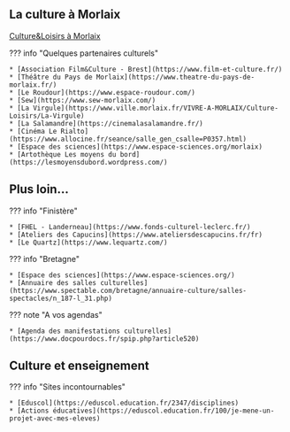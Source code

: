 ## La culture à Morlaix
[Culture&Loisirs à Morlaix](https://www.ville.morlaix.fr/VIVRE-A-MORLAIX/Culture-Loisirs)

??? info "Quelques partenaires culturels"

    * [Association Film&Culture - Brest](https://www.film-et-culture.fr/)
    * [Théâtre du Pays de Morlaix](https://www.theatre-du-pays-de-morlaix.fr/)
    * [Le Roudour](https://www.espace-roudour.com/)
    * [Sew](https://www.sew-morlaix.com/)
    * [La Virgule](https://www.ville.morlaix.fr/VIVRE-A-MORLAIX/Culture-Loisirs/La-Virgule)
    * [La Salamandre](https://cinemalasalamandre.fr/)
    * [Cinéma Le Rialto](https://www.allocine.fr/seance/salle_gen_csalle=P0357.html)
    * [Espace des sciences](https://www.espace-sciences.org/morlaix)
    * [Artothèque Les moyens du bord](https://lesmoyensdubord.wordpress.com/)

 ## Plus loin...

??? info "Finistère"

    * [FHEL - Landerneau](https://www.fonds-culturel-leclerc.fr/)
    * [Ateliers des Capucins](https://www.ateliersdescapucins.fr/fr)
    * [Le Quartz](https://www.lequartz.com/)
    
??? info "Bretagne"

    * [Espace des sciences](https://www.espace-sciences.org/)
    * [Annuaire des salles culturelles](https://www.spectable.com/bretagne/annuaire-culture/salles-spectacles/n_187-l_31.php)

??? note "A vos agendas"
    
    * [Agenda des manifestations culturelles](https://www.docpourdocs.fr/spip.php?article520)

## Culture et enseignement

??? info "Sites incontournables"
    
    * [Eduscol](https://eduscol.education.fr/2347/disciplines)
    * [Actions éducatives](https://eduscol.education.fr/100/je-mene-un-projet-avec-mes-eleves)
    

